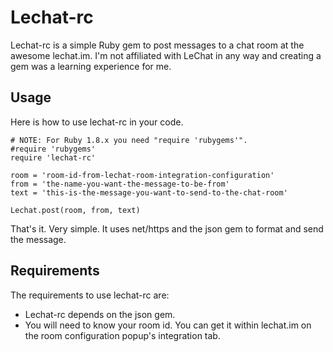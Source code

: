 # Lechat-rc

Lechat-rc is a simple Ruby gem to post messages to a chat room at the awesome lechat.im. I'm not affiliated with LeChat in any way and creating a gem was a learning experience for me.

## Usage

Here is how to use lechat-rc in your code.

```
# NOTE: For Ruby 1.8.x you need "require 'rubygems'".
#require 'rubygems'
require 'lechat-rc'

room = 'room-id-from-lechat-room-integration-configuration'
from = 'the-name-you-want-the-message-to-be-from'
text = 'this-is-the-message-you-want-to-send-to-the-chat-room'

Lechat.post(room, from, text)
```

That's it. Very simple. It uses net/https and the json gem to format and send the message.

## Requirements

The requirements to use lechat-rc are:

- Lechat-rc depends on the json gem.
- You will need to know your room id. You can get it within lechat.im on the room configuration popup's integration tab.

